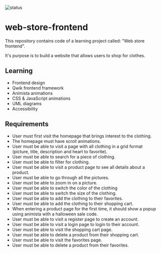 ![status](https://badgen.net/static/status/planned/grey/)

# web-store-frontend

This repository contains code of a learning project called: "Web store frontend".

It's purpose is to build a website that allows users to shop for clothes.

## Learning

- Frontend design
- Qwik frontend framework
- Animista animations
- CSS & JavaScript animations
- UML diagrams
- Accessibility

## Requirements
- User must first visit the homepage that brings interest to the clothing.
- The homepage must have scroll animations.
- User must be able to visit a page with all clothing in a grid format (picture, title, description and heart to favorite).
- User must be able to search for a piece of clothing.
- User must be able to filter for clothing.
- User must be able to visit a product page to see all details about a product.
- User must be able to go through all the pictures.
- User must be able to zoom in on a picture.
- User must be able to switch the color of the clothing
- User must be able to switch the size of the clothing.
- User must be able to add the clothing to their favorites.
- User must be able to add the clothing to their shopping cart.
- When entering a product page for the first time, it should show a popup using animista with a halloween sale code.
- User must be able to visit a register page to create an account.
- User must be able to visit a login page to login to their account.
- User must be able to visit the shopping cart page.
- User must be able to delete a product from their shopping cart.
- User must be able to visit the favorites page.
- User must be able to delete a product from their favorites.
